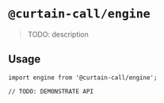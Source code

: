# `@curtain-call/engine`

> TODO: description

## Usage

```
import engine from '@curtain-call/engine';

// TODO: DEMONSTRATE API
```
